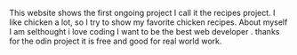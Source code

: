 This website shows the first  ongoing project I call it the recipes project. I like chicken a lot, so I try to show my favorite chicken recipes.
About myself I am selthought  i love coding I want to be the best web developer . thanks for the odin project it is free and good for real world work.
